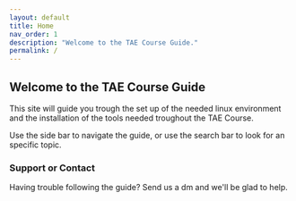 ```yaml
---
layout: default
title: Home
nav_order: 1
description: "Welcome to the TAE Course Guide."
permalink: /
---
```


## Welcome to the TAE Course Guide

This site will guide you trough the set up of the needed linux environment and the installation of the tools needed troughout the TAE Course.

Use the side bar to navigate the guide, or use the search bar to look for an specific topic.

### Support or Contact

Having trouble following the guide? Send us a dm and we'll be glad to help.
